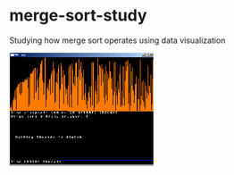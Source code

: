 # merge-sort-study
Studying how merge sort operates using data visualization

![Thumbnails](/public/sdl_merge.gif)
